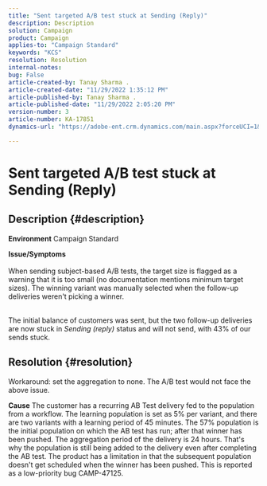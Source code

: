 ```yaml
---
title: "Sent targeted A/B test stuck at Sending (Reply)"
description: Description
solution: Campaign
product: Campaign
applies-to: "Campaign Standard"
keywords: "KCS"
resolution: Resolution
internal-notes: 
bug: False
article-created-by: Tanay Sharma .
article-created-date: "11/29/2022 1:35:12 PM"
article-published-by: Tanay Sharma .
article-published-date: "11/29/2022 2:05:20 PM"
version-number: 3
article-number: KA-17851
dynamics-url: "https://adobe-ent.crm.dynamics.com/main.aspx?forceUCI=1&pagetype=entityrecord&etn=knowledgearticle&id=4308cfa1-ea6f-ed11-9562-6045bd006239"

---
```

# Sent targeted A/B test stuck at Sending (Reply)

## Description {#description}

<b>Environment</b>
Campaign Standard


<b>Issue/Symptoms</b><br><br>When sending subject-based A/B tests, the target size is flagged as a warning that it is too small (no documentation mentions minimum target sizes). The winning variant was manually selected when the follow-up deliveries weren't picking a winner.

<br>The initial balance of customers was sent, but the two follow-up deliveries are now stuck in *Sending (reply)* status and will not send, with 43% of our sends stuck.<br>

## Resolution {#resolution}


Workaround: set the aggregation to none. The A/B test would not face the above issue.


<b>Cause</b>
The customer has a recurring AB Test delivery fed to the population from a workflow. The learning population is set as 5% per variant, and there are two variants with a learning period of 45 minutes. The 57% population is the initial population on which the AB test has run; after that winner has been pushed. The aggregation period of the delivery is 24 hours. That's why the population is still being added to the delivery even after completing the AB test. The product has a limitation in that the subsequent population doesn't get scheduled when the winner has been pushed. This is reported as a low-priority bug CAMP-47125.
